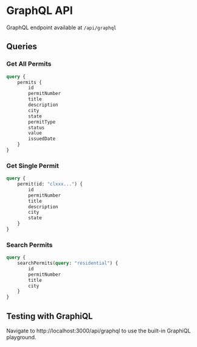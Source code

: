 # GraphQL API

GraphQL endpoint available at `/api/graphql`

## Queries

### Get All Permits

```graphql
query {
    permits {
        id
        permitNumber
        title
        description
        city
        state
        permitType
        status
        value
        issuedDate
    }
}
```

### Get Single Permit

```graphql
query {
    permit(id: "clxxx...") {
        id
        permitNumber
        title
        description
        city
        state
    }
}
```

### Search Permits

```graphql
query {
    searchPermits(query: "residential") {
        id
        permitNumber
        title
        city
    }
}
```

## Testing with GraphiQL

Navigate to http://localhost:3000/api/graphql to use the built-in GraphiQL playground.
